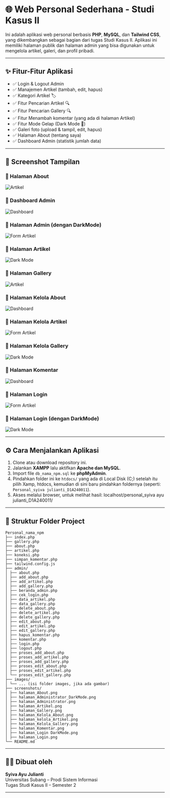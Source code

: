 # 🌐 Web Personal Sederhana - Studi Kasus II

Ini adalah aplikasi web personal berbasis **PHP**, **MySQL**, dan **Tailwind CSS**, yang dikembangkan sebagai bagian dari tugas Studi Kasus II. Aplikasi ini memiliki halaman publik dan halaman admin yang bisa digunakan untuk mengelola artikel, galeri, dan profil pribadi.

---


## ✨ Fitur-Fitur Aplikasi

- ✅ Login & Logout Admin
- ✅ Manajemen Artikel (tambah, edit, hapus)
- ✅ Kategori Artikel 🏷️
- ✅ Fitur Pencarian Artikel 🔍
- ✅ Fitur Pencarian Gallery 🔍
- ✅ Fitur Menambah komentar (yang ada di halaman Artikel)
- ✅ Fitur Mode Gelap (Dark Mode 🌙)
- ✅ Galeri foto (upload & tampil, edit, hapus)
- ✅ Halaman About (tentang saya)
- ✅ Dashboard Admin (statistik jumlah data)

---


## 📸 Screenshot Tampilan

### 🔹 Halaman About
![Artikel](screenshots/halaman_About.png)

### 🔹 Dashboard Admin
![Dashboard](screenshots/halaman_Administrator.png)

### 🔹 Halaman Admin (dengan DarkMode)
![Form Artikel](screenshots/halaman_Administrator_DarkMode.png)

### 🔹 Halaman Artikel 
![Dark Mode](screenshots/halaman_Artikel.png)

### 🔹 Halaman Gallery
![Artikel](screenshots/halaman_Gallery.png)

### 🔹 Halaman Kelola About
![Dashboard](screenshots/halaman_Kelola_About.png)

### 🔹 Halaman Kelola Artikel
![Form Artikel](screenshots/halaman_Kelola_Artikel.png)

### 🔹 Halaman Kelola Gallery
![Dark Mode](screenshots/halaman_Kelola_Gallery.png)

### 🔹 Halaman Komentar
![Dashboard](screenshots/halaman_Komentar.png)

### 🔹 Halaman Login
![Form Artikel](screenshots/halaman_Login.png)

### 🔹 Halaman Login (dengan DarkMode)
![Dark Mode](screenshots/halaman_Login_DarkMode.png)

---

## ⚙️ Cara Menjalankan Aplikasi

1. Clone atau download repository ini.
2. Jalankan **XAMPP** lalu aktifkan **Apache dan MySQL**.
3. Import file `db_nama_npm.sql` ke **phpMyAdmin**.
4. Pindahkan folder ini ke `htdocs/` yang ada di Local Disk (C;) setelah itu pilih Xamp, htdocs, kemudian di sini baru pindahkan foldernya (seperti: `Personal_syiva julianti_D1A240011`).
5. Akses melalui browser, untuk melihat hasil:  localhost/personal_syiva ayu julianti_D1A240011/

---


## 📂 Struktur Folder Project

```
Personal_nama_npm
├── index.php
├── gallery.php 
├── about.php 
├── artikel.php 
├── koneksi.php 
├── simpan_komentar.php 
├── tailwind.config.js 
├── admin/ 
│ ├── about.php 
│ ├── add_about.php 
│ ├── add_artikel.php 
│ ├── add_gallery.php 
│ ├── beranda_admin.php 
│ ├── cek_login.php 
│ ├── data_artikel.php 
│ ├── data_gallery.php 
│ ├── delete_about.php 
│ ├── delete_artikel.php 
│ ├── delete_gallery.php 
│ ├── edit_about.php
│ ├── edit_artikel.php 
│ ├── edit_gallery.php 
│ ├── hapus_komentar.php 
│ ├── komentar.php
│ ├── login.php 
│ ├── logout.php 
│ ├── proses_add_about.php 
│ ├── proses_add_artikel.php 
│ ├── proses_add_gallery.php 
│ ├── proses_edit_about.php 
│ ├── proses_edit_artikel.php 
│ └── proses_edit_gallery.php 
├── images/ 
│ └── ... (isi folder images, jika ada gambar)
├── screenshots/ 
│ ├── halaman_About.png
│ ├── halaman_Administrator_DarkMode.png
│ ├── halaman_Administrator.png
│ ├── halaman_Artikel.png
│ ├── halaman_Gallery.png
│ ├── halaman_Kelola_About.png
│ ├── halaman_kelola_Artikel.png
│ ├── halaman_Kelola_Gallery.png
│ ├── halaman_Komentar.png
│ ├── halaman_Login DarkMode.png
│ ├── halaman_Login.png
└── README.md
```

---


## 🧑‍💻 Dibuat oleh
**Syiva Ayu Julianti**  
Universitas Subang – Prodi Sistem Informasi  
Tugas Studi Kasus II – Semester 2

---



